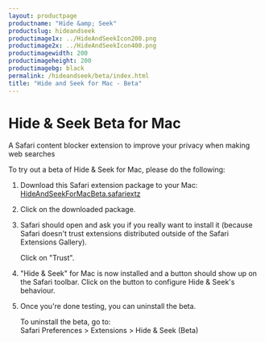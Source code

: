 ```yaml
---
layout: productpage
productname: "Hide &amp; Seek"
productslug: hideandseek
productimage1x: ../HideAndSeekIcon200.png
productimage2x: ../HideAndSeekIcon400.png
productimagewidth: 200
productimageheight: 200
productimagebg: black
permalink: /hideandseek/beta/index.html
title: "Hide and Seek for Mac - Beta"
---
```


<h1>Hide &amp; Seek Beta for Mac</h1>

<aside class="roop-intro">
<p>A Safari content blocker extension to improve your
privacy when making web searches</p>
</aside>

To try out a beta of Hide & Seek for Mac, please do the following:

 1. Download this Safari extension package to your Mac:
    [HideAndSeekForMacBeta.safariextz](HideAndSeekForMacBeta.safariextz)

 2. Click on the downloaded package.

 3. Safari should open and ask you if you really want to
    install it (because Safari doesn't trust extensions
    distributed outside of the Safari Extensions Gallery).

    Click on "Trust".

 4. "Hide & Seek" for Mac is now installed and
    a button should show up on the Safari toolbar. Click on
    the button to configure Hide & Seek's behaviour.

 5. Once you're done testing, you can uninstall the beta.

    To uninstall the beta, go to:  
    Safari Preferences > Extensions > Hide & Seek (Beta)


